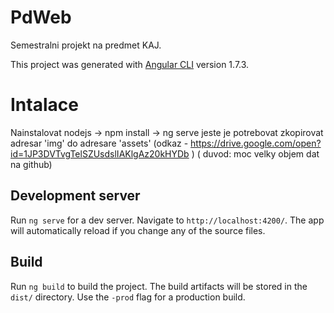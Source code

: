 # PdWeb

Semestralni projekt na predmet KAJ.

This project was generated with [Angular CLI](https://github.com/angular/angular-cli) version 1.7.3.

# Intalace
Nainstalovat nodejs -> npm install -> ng serve
jeste je potrebovat zkopirovat adresar 'img' do adresare 'assets' (odkaz - https://drive.google.com/open?id=1JP3DVTvgTelSZUsdslIAKlgAz20kHYDb ) ( duvod: moc velky objem dat na github)

## Development server

Run `ng serve` for a dev server. Navigate to `http://localhost:4200/`. The app will automatically reload if you change any of the source files.

## Build

Run `ng build` to build the project. The build artifacts will be stored in the `dist/` directory. Use the `-prod` flag for a production build.
